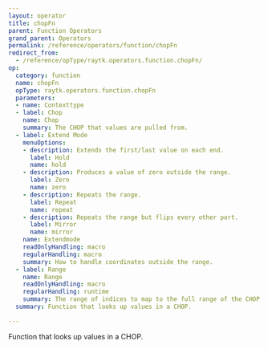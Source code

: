```yaml
---
layout: operator
title: chopFn
parent: Function Operators
grand_parent: Operators
permalink: /reference/operators/function/chopFn
redirect_from:
  - /reference/opType/raytk.operators.function.chopFn/
op:
  category: function
  name: chopFn
  opType: raytk.operators.function.chopFn
  parameters:
  - name: Contexttype
  - label: Chop
    name: Chop
    summary: The CHOP that values are pulled from.
  - label: Extend Mode
    menuOptions:
    - description: Extends the first/last value on each end.
      label: Hold
      name: hold
    - description: Produces a value of zero outside the range.
      label: Zero
      name: zero
    - description: Repeats the range.
      label: Repeat
      name: repeat
    - description: Repeats the range but flips every other part.
      label: Mirror
      name: mirror
    name: Extendmode
    readOnlyHandling: macro
    regularHandling: macro
    summary: How to handle coordinates outside the range.
  - label: Range
    name: Range
    readOnlyHandling: macro
    regularHandling: runtime
    summary: The range of indices to map to the full range of the CHOP.
  summary: Function that looks up values in a CHOP.

---
```



Function that looks up values in a CHOP.